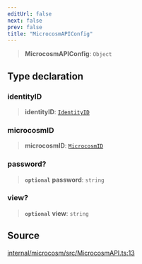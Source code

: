 ```yaml
---
editUrl: false
next: false
prev: false
title: "MicrocosmAPIConfig"
---
```


> **MicrocosmAPIConfig**: `Object`

## Type declaration

### identityID

> **identityID**: [`IdentityID`](IdentityID.md)

### microcosmID

> **microcosmID**: [`MicrocosmID`](MicrocosmID.md)

### password?

> **`optional`** **password**: `string`

### view?

> **`optional`** **view**: `string`

## Source

[internal/microcosm/src/MicrocosmAPI.ts:13](https://github.com/nodenogg-in/alpha-p2p/blob/e7369be/internal/microcosm/src/MicrocosmAPI.ts#L13)

